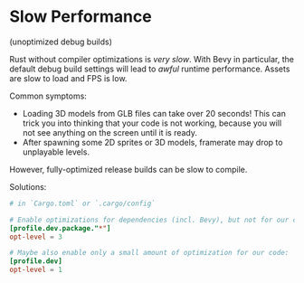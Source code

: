 # Slow Performance

(unoptimized debug builds)

Rust without compiler optimizations is *very slow*. With Bevy in particular, the default debug build settings will lead to *awful* runtime performance. Assets are slow to load and FPS is low.

Common symptoms:
 - Loading 3D models from GLB files can take over 20 seconds! This can trick you into thinking that your code is not working, because you will not see anything on the screen until it is ready.
 - After spawning some 2D sprites or 3D models, framerate may drop to unplayable levels.

However, fully-optimized release builds can be slow to compile.

Solutions:

```toml
# in `Cargo.toml` or `.cargo/config`

# Enable optimizations for dependencies (incl. Bevy), but not for our code:
[profile.dev.package."*"]
opt-level = 3

# Maybe also enable only a small amount of optimization for our code:
[profile.dev]
opt-level = 1
```
